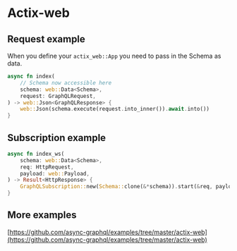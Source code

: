 # Actix-web

## Request example

When you define your `actix_web::App` you need to pass in the Schema as data. 

```rust
async fn index(
    // Schema now accessible here
    schema: web::Data<Schema>,
    request: GraphQLRequest,
) -> web::Json<GraphQLResponse> {
    web::Json(schema.execute(request.into_inner()).await.into())
}
```

## Subscription example

```rust
async fn index_ws(
    schema: web::Data<Schema>,
    req: HttpRequest,
    payload: web::Payload,
) -> Result<HttpResponse> {
    GraphQLSubscription::new(Schema::clone(&*schema)).start(&req, payload)
}
```

## More examples

[https://github.com/async-graphql/examples/tree/master/actix-web](https://github.com/async-graphql/examples/tree/master/actix-web)
